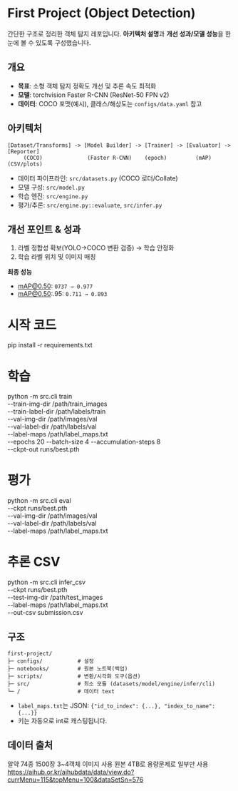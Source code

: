 # First Project (Object Detection)

간단한 구조로 정리한 객체 탐지 레포입니다. **아키텍처 설명**과 **개선 성과/모델 성능**을 한 눈에 볼 수 있도록 구성했습니다.

## 개요
- **목표**: 소형 객체 탐지 정확도 개선 및 추론 속도 최적화
- **모델**: torchvision Faster R-CNN (ResNet-50 FPN v2)
- **데이터**: COCO 포맷(예시), 클래스/해상도는 `configs/data.yaml` 참고

## 아키텍처
```text
[Dataset/Transforms] -> [Model Builder] -> [Trainer] -> [Evaluator] -> [Reporter]
     (COCO)              (Faster R-CNN)    (epoch)         (mAP)         (CSV/plots)
```
- 데이터 파이프라인: `src/datasets.py` (COCO 로더/Collate)
- 모델 구성: `src/model.py`
- 학습 엔진: `src/engine.py`
- 평가/추론: `src/engine.py::evaluate`, `src/infer.py`

## 개선 포인트 & 성과
1. 라벨 정합성 확보(YOLO→COCO 변환 검증) → 학습 안정화
2. 학습 라벨 위치 및 이미지 매칭

**최종 성능**
- mAP@0.50: `0737 → 0.977`
- mAP@0.50:.95: `0.711 → 0.893`


# 시작 코드
pip install -r requirements.txt

# 학습
python -m src.cli train \
  --train-img-dir /path/train_images \
  --train-label-dir /path/labels/train \
  --val-img-dir /path/images/val \
  --val-label-dir /path/labels/val \
  --label-maps /path/label_maps.txt \
  --epochs 20 --batch-size 4 --accumulation-steps 8 \
  --ckpt-out runs/best.pth

# 평가
python -m src.cli eval \
  --ckpt runs/best.pth \
  --val-img-dir /path/images/val \
  --val-label-dir /path/labels/val \
  --label-maps /path/label_maps.txt

# 추론 CSV
python -m src.cli infer_csv \
  --ckpt runs/best.pth \
  --test-img-dir /path/test_images \
  --label-maps /path/label_maps.txt \
  --out-csv submission.csv

## 구조
```text
first-project/
├─ configs/           # 설정
├─ notebooks/         # 원본 노트북(백업)
├─ scripts/           # 변환/시각화 도구(옵션)
├─ src/               # 최소 모듈 (datasets/model/engine/infer/cli)
└─ /                  # 데이터 text

```

- `label_maps.txt`는 JSON: `{"id_to_index": {...}, "index_to_name": {...}}`
- 키는 자동으로 int로 캐스팅됩니다.

## 데이터 출처
알약 74종 1500장 3~4객체 이미지 사용 원본 4TB로 용량문제로 일부만 사용
https://aihub.or.kr/aihubdata/data/view.do?currMenu=115&topMenu=100&dataSetSn=576

